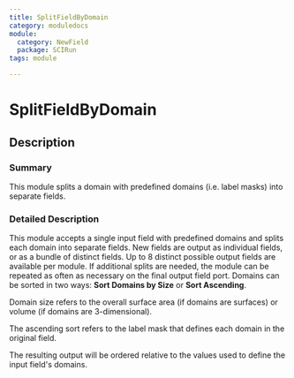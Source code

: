```yaml
---
title: SplitFieldByDomain
category: moduledocs
module:
  category: NewField
  package: SCIRun
tags: module

---
```


# SplitFieldByDomain

## Description

### Summary

This module splits a domain with predefined domains (i.e. label masks) into separate fields.

### Detailed Description

This module accepts a single input field with predefined domains and splits each domain into separate fields. New fields are output as individual fields, or as a bundle of distinct fields. Up to 8 distinct possible output fields are available per module. If additional splits are needed, the module can be repeated as often as necessary on the final output field port. Domains can be sorted in two ways: **Sort Domains by Size** or **Sort Ascending**. 

Domain size refers to the overall surface area (if domains are surfaces) or volume (if domains are 3-dimensional). 

The ascending sort refers to the label mask that defines each domain in the original field. 

The resulting output will be ordered relative to the values used to define the input field's domains.
